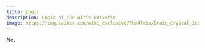 ```yaml
---
title: Logic
description: Logic of The 4Tris universe
image: https://img.saihex.com/wiki_exclusive/The4Tris/Brain_Crystal_Icon.svg
---
```


No.